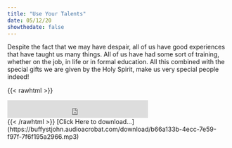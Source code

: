 ```yaml
---
title: "Use Your Talents"
date: 05/12/20
showthedate: false
---
```


Despite the fact that we may have despair, all of us have good experiences that have taught us many things. All of us have had some sort of training, whether on the job, in life or in formal education. All this combined with the special gifts we are given by the Holy Spirit, make us very special people indeed!
<!--more-->
{{< rawhtml >}}
<iframe width='320px' height='40px' src='https://www.audioacrobat.com/tplay/Bb5db0d90c040da9e58c0269a7252104aNh0vFTYGJjkqCxxeRWteY1BUVVVJSBYEPUgSeDZ+UFA' frameBorder='0'></iframe><br>
{{< /rawhtml >}}
[Click Here to download&hellip;](https://buffystjohn.audioacrobat.com/download/b66a133b-4ecc-7e59-f97f-7f6f195a2966.mp3)